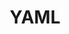 ---
github: yaml
logohandle: yaml
sort: yaml
title: YAML
website: http://yaml.org/
wikipedia: https://en.wikipedia.org/wiki/YAML
---